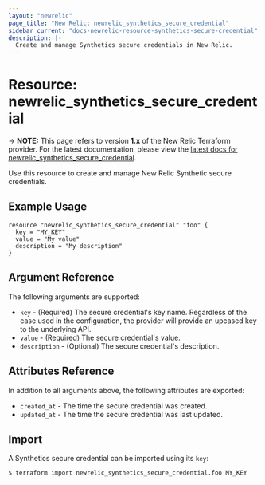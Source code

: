 ```yaml
---
layout: "newrelic"
page_title: "New Relic: newrelic_synthetics_secure_credential"
sidebar_current: "docs-newrelic-resource-synthetics-secure-credential"
description: |-
  Create and manage Synthetics secure credentials in New Relic.
---
```


# Resource: newrelic\_synthetics\_secure\_credential

-> **NOTE:** This page refers to version **1.x** of the New Relic Terraform provider. For the latest documentation, please view the [latest docs for newrelic_synthetics_secure_credential](/docs/providers/newrelic/r/synthetics_secure_credential.html).

Use this resource to create and manage New Relic Synthetic secure credentials.

## Example Usage

```hcl
resource "newrelic_synthetics_secure_credential" "foo" {
  key = "MY_KEY"
  value = "My value"
  description = "My description"
}
```

## Argument Reference

The following arguments are supported:

  * `key` - (Required) The secure credential's key name.  Regardless of the case used in the configuration, the provider will provide an upcased key to the underlying API.
  * `value` - (Required) The secure credential's value.
  * `description` - (Optional) The secure credential's description.

## Attributes Reference

In addition to all arguments above, the following attributes are exported:

  * `created_at` - The time the secure credential was created.
  * `updated_at` - The time the secure credential was last updated.

## Import

A Synthetics secure credential can be imported using its `key`:

```
$ terraform import newrelic_synthetics_secure_credential.foo MY_KEY
```
